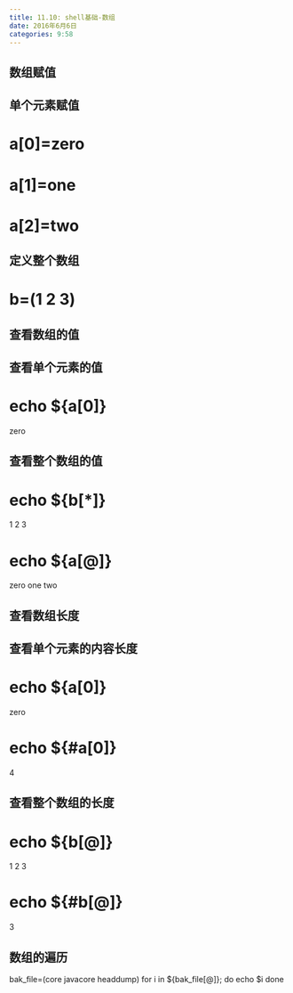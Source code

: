```yaml
---
title: 11.10: shell基础-数组
date: 2016年6月6日
categories: 9:58
---
```

 
## 数组赋值
## 单个元素赋值
# a[0]=zero
# a[1]=one
# a[2]=two
 
## 定义整个数组
# b=(1 2 3)
 
 
## 查看数组的值
## 查看单个元素的值
# echo ${a[0]}
zero
 
## 查看整个数组的值
# echo ${b[*]}
1 2 3
# echo ${a[@]}
zero one two
 
## 查看数组长度
## 查看单个元素的内容长度
# echo ${a[0]}
zero
# echo ${#a[0]}
4
 
## 查看整个数组的长度
# echo ${b[@]}
1 2 3
# echo ${#b[@]}
3
 
## 数组的遍历
bak_file=(core javacore headdump)
for i in ${bak_file[@]};
do
    echo $i
done
